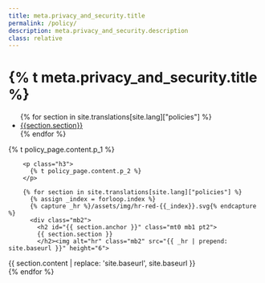 ```yaml
---
title: meta.privacy_and_security.title
permalink: /policy/
description: meta.privacy_and_security.description
class: relative
---
```


<div class="bg-navy">
  <div class="container cntnr-wide px2 py3 sm-py4">
    <h1 class="m0 white">
      {% t meta.privacy_and_security.title %}
    </h1>
  </div>
</div>
<div class="bg-white">
  <div class="container cntnr-wide px2 pt4 pb5">
    <div class="clearfix">
      <nav id="pb-nav--side-cntnr" class="sm-col-right sm-col-4 sm-show">
        <ul id="pb-nav--side" class="list-reset nav">
          {% for section in site.translations[site.lang]["policies"] %}
            <li class="border-bottom nav-sidenav-item">
              <a class="p2 block h6" href="#{{section.anchor}}">
                {{section.section}}
              </a>
            </li>
          {% endfor %}
        </ul>
      </nav>
      <div class="sm-col sm-col-8 sm-pr5">
        <p class="h3">
          {% t policy_page.content.p_1 %}
        </p>

        <p class="h3">
          {% t policy_page.content.p_2 %}
        </p>

        {% for section in site.translations[site.lang]["policies"] %}
          {% assign _index = forloop.index %}
          {% capture _hr %}/assets/img/hr-red-{{_index}}.svg{% endcapture %}
          <div class="mb2">
            <h2 id="{{ section.anchor }}" class="mt0 mb1 pt2">
            {{ section.section }}
            </h2><img alt="hr" class="mb2" src="{{ _hr | prepend: site.baseurl }}" height="6">
<div markdown="1" class="pb2 border-bottom border-light-blue h3">
{{ section.content | replace: 'site.baseurl', site.baseurl }}
</div>
          </div>
        {% endfor %}
      </div>
    </div>
  </div>
</div>

